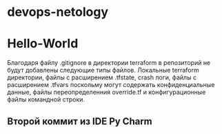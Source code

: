 # devops-netology
# Hello-World

Благодаря файлу .gitignore в директории terraform в репозиторий не будут добавлены следующие типы файлов. Локальные terraform директории, файлы с расширением .tfstate, crash логи, файлы с расширением .tfvars поскольму могут содержать конфиденциальные данные, файлы переопределенния override.tf и конфигурационные файлы командной строки.

## Второй коммит из IDE Py Charm